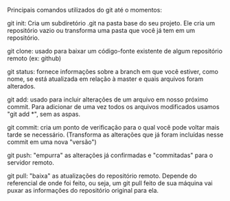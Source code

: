 Principais comandos utilizados do git até o momentos:

git init: Cria um subdiretório .git na pasta base do seu projeto. Ele cria um repositório vazio ou transforma uma pasta que você já tem em um repositório.

git clone: usado para baixar um código-fonte existente de algum repositório remoto (ex: github)

git status: fornece informações sobre a branch em que você estiver, como nome, se está atualizada em relação à master e quais arquivos foram alterados.

git add: usado para incluir alterações de um arquivo em nosso próximo commit. Para adicionar de uma vez todos os arquivos modificados usamos "git add *", sem as aspas.

git commit: cria um ponto de verificação para o qual você pode voltar mais tarde se necessário. (Transforma as alterações que já foram incluídas nesse commit em uma nova "versão")

git push: "empurra" as alterações já confirmadas e "commitadas" para o servidor remoto.

git pull: "baixa" as atualizações do repositório remoto. Depende do referencial de onde foi feito, ou seja, um git pull feito de sua máquina vai puxar as informações do repositório original para ela.
